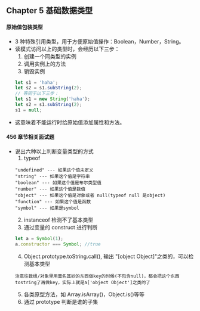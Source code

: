 ## Chapter 5 基础数据类型

#### 原始值包装类型

- 3 种特殊引用类型，用于方便原始值操作：Boolean，Number，String。
- 读模式访问以上的类型时，会经历以下三步：
  1.  创建一个同类型的实例
  2.  调用实例上的方法
  3.  销毁实例
  ```js
  let s1 = 'haha';
  let s2 = s1.subString(2);
  // 等同于以下三步：
  let s1 = new String('haha');
  let s2 = s1.subString(2);
  s1 = null;
  ```
- 这意味着不能运行时给原始值添加属性和方法。

#### 456 章节相关面试题

- 说出六种以上判断变量类型的方式
  1.  typeof
  ```
  "undefined" --- 如果这个值未定义
  "string" --- 如果这个值是字符串
  "boolean" --- 如果这个值是布尔类型值
  "number" --- 如果这个值是数值
  "object" --- 如果这个值是对象或者 null(typeof null 是object)
  "function" --- 如果这个值是函数
  "symbol" --- 如果是symbol
  ```
  2.  instanceof 检测不了基本类型
  3.  通过变量的 construct 进行判断
  ```js
  let a = Symbol(1);
  a.constructor === Symbol; //true
  ```
  4.  Object.prototype.toString.call(), 输出 "[object Object]"之类的，可以检测基本类型
  ```
  注意往数组/对象里用莫名其妙的东西做key的时候(不包含null)，都会把这个东西tostring了再做key，实际上就是a['object Object']之类的了
  ```
  5.  各类原型方法，如 Array.isArray()，Object.is()等等
  6.  通过 prototype 判断是谁的子集
